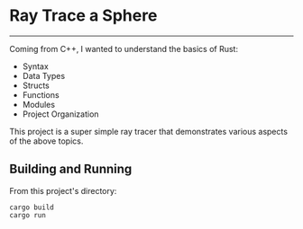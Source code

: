 # Ray Trace a Sphere
---
Coming from C++, I wanted to understand the basics of Rust:
* Syntax
* Data Types
* Structs
* Functions
* Modules
* Project Organization

This project is a super simple ray tracer that demonstrates various aspects of the above topics. 

## Building and Running
From this project's directory:
```
cargo build
cargo run
```
